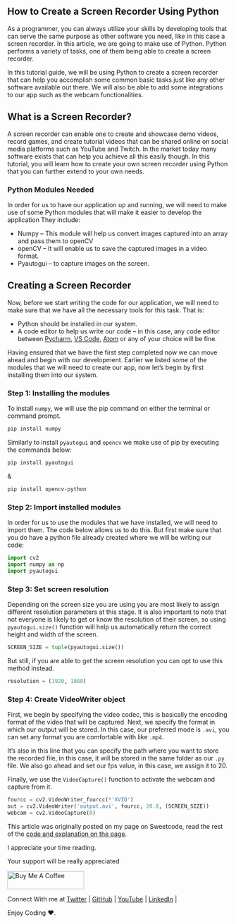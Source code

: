## How to Create a Screen Recorder Using Python

As a programmer, you can always utilize your skills by developing tools that can serve the same purpose as other software you need, like in this case a screen recorder. In this article, we are going to make use of Python. Python performs a variety of tasks, one of them being able to create a screen recorder.

In this tutorial guide, we will be using Python to create a screen recorder that can help you accomplish some common basic tasks just like any other software available out there. We will also be able to add some integrations to our app such as the webcam functionalities.

## What is a Screen Recorder?
A screen recorder can enable one to create and showcase demo videos, record games, and create tutorial videos that can be shared online on social media platforms such as YouTube and Twitch. In the market today many software exists that can help you achieve all this easily though. In this tutorial, you will learn how to create your own screen recorder using Python that you can further extend to your own needs.

### Python Modules Needed 

In order for us to have our application up and running, we will need to make use of some Python modules that will make it easier to develop the application They include:

* Numpy – This module will help us convert images captured into an array and pass them to openCV
* openCV – It will enable us to save the captured images in a video format.
* Pyautogui – to capture images on the screen.

## Creating a Screen Recorder 

Now, before we start writing the code for our application, we will need to make sure that we have all the necessary tools for this task. That is:

* Python should be installed in our system.
* A code editor to help us write our code – in this case, any code editor between [Pycharm](https://www.jetbrains.com/pycharm/download/), [VS Code](https://code.visualstudio.com/download), [Atom](https://atom.io/) or any of your choice will be fine.

Having ensured that we have the first step completed now we can move ahead and begin with our development. Earlier we listed some of the modules that we will need to create our app, now let’s begin by first installing them into our system.

### Step 1: Installing the modules 

To install `numpy`, we will use the pip command on either the terminal or command prompt. 

```bash
pip install numpy
```

Similarly to install `pyautogui` and `opencv` we make use of pip by executing the commands below: 

```bash
pip install pyautogui
```
&
```bash
pip install opencv-python
```

### Step 2: Import installed modules 

In order for us to use the modules that we have installed, we will need to import them. The code below allows us to do this. But first make sure that you do have a python file already created where we will be writing our code:

```python
import cv2
import numpy as np
import pyautogui
```

### Step 3: Set screen resolution

Depending on the screen size you are using you are most likely to assign different resolution parameters at this stage. It is also important to note that not everyone is likely to get or know the resolution of their screen, so using `pyautogui.size()` function will help us automatically return the correct height and width of the screen.

```python
SCREEN_SIZE = tuple(pyautogui.size())
```

But still, if you are able to get the screen resolution you can opt to use this method instead.

```python
resolution = (1920, 1080)
```

### Step 4: Create VideoWriter object

First, we begin by specifying the video codec, this is basically the encoding format of the video that will be captured. Next, we specify the format in which our output will be stored. In this case, our preferred mode is `.avi`, you can set any format you are comfortable with like `.mp4`.

It’s also in this line that you can specify the path where you want to store the recorded file, in this case, it will be stored in the same folder as our `.py` file. We also go ahead and set our fps value, in this case, we assign it to 20.

Finally, we use the `VideoCapture()` function to activate the webcam and capture from it.

```python
fourcc = cv2.VideoWriter_fourcc(*'XVID')
out = cv2.VideoWriter('output.avi', fourcc, 20.0, (SCREEN_SIZE))
webcam = cv2.VideoCapture(0)
```

This article was originally posted on my page on Sweetcode, read the rest of the [code and explanation on the page](https://sweetcode.io/how-to-create-a-screen-recorder-using-python/).


I appreciate your time reading.

Your support will be really appreciated

<a href="https://www.buymeacoffee.com/lary" target="_blank"><img src="https://cdn.buymeacoffee.com/buttons/default-orange.png" alt="Buy Me A Coffee" height="41" width="174"></a>

Connect With me at [Twitter](https://twitter.com/larymak1) | [GitHub](https://github.com/larymak) | [YouTube](https://www.youtube.com/channel/UCrT1ARRZfLOuf6nc_97eXEg) | [LinkedIn](https://www.linkedin.com/in/hillary-nyakundi)  | 

Enjoy Coding ❤.